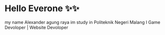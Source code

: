 # Hello Everone ✨✨
my name Alexander agung raya
im study in Politeknik Negeri Malang
I Game Devoloper | Website Devoloper
